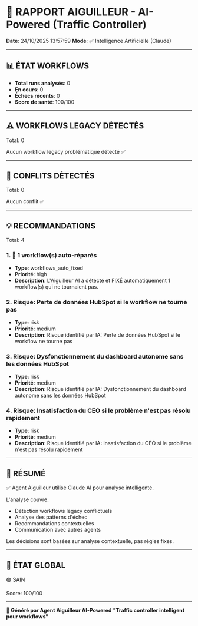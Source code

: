 # 🚦 RAPPORT AIGUILLEUR - AI-Powered (Traffic Controller)

**Date**: 24/10/2025 13:57:59
**Mode**: ✅ Intelligence Artificielle (Claude)

---

## 📊 ÉTAT WORKFLOWS

- **Total runs analysés**: 0
- **En cours**: 0
- **Échecs récents**: 0
- **Score de santé**: 100/100

---

## ⚠️  WORKFLOWS LEGACY DÉTECTÉS

Total: 0



Aucun workflow legacy problématique détecté ✅

---

## 🚨 CONFLITS DÉTECTÉS

Total: 0

Aucun conflit ✅

---

## 💡 RECOMMANDATIONS

Total: 4


### 1. 🔧 1 workflow(s) auto-réparés

- **Type**: workflows_auto_fixed
- **Priorité**: high
- **Description**: L'Aiguilleur AI a détecté et FIXÉ automatiquement 1 workflow(s) qui ne tournaient pas.


### 2. Risque: Perte de données HubSpot si le workflow ne tourne pas

- **Type**: risk
- **Priorité**: medium
- **Description**: Risque identifié par IA: Perte de données HubSpot si le workflow ne tourne pas


### 3. Risque: Dysfonctionnement du dashboard autonome sans les données HubSpot

- **Type**: risk
- **Priorité**: medium
- **Description**: Risque identifié par IA: Dysfonctionnement du dashboard autonome sans les données HubSpot


### 4. Risque: Insatisfaction du CEO si le problème n'est pas résolu rapidement

- **Type**: risk
- **Priorité**: medium
- **Description**: Risque identifié par IA: Insatisfaction du CEO si le problème n'est pas résolu rapidement




---

## 🎯 RÉSUMÉ

✅ Agent Aiguilleur utilise Claude AI pour analyse intelligente.

L'analyse couvre:
- Détection workflows legacy conflictuels
- Analyse des patterns d'échec
- Recommandations contextuelles
- Communication avec autres agents

Les décisions sont basées sur analyse contextuelle, pas règles fixes.

---

## 🔄 ÉTAT GLOBAL

🟢 SAIN

Score: 100/100

---

**🚦 Généré par Agent Aiguilleur AI-Powered**
**"Traffic controller intelligent pour workflows"**
